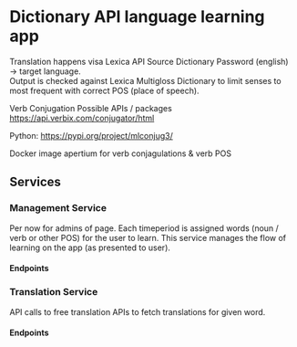 ﻿# Dictionary API language learning app

Translation happens visa Lexica API
Source Dictionary Password (english) &rarr; target language. </br>
Output is checked against Lexica Multigloss Dictionary to limit senses to most frequent with correct POS (place of speech).

Verb Conjugation Possible APIs / packages
https://api.verbix.com/conjugator/html

Python:
https://pypi.org/project/mlconjug3/

Docker image apertium for verb conjagulations & verb POS

## Services

### Management Service

Per now for admins of page. Each timeperiod is assigned words (noun / verb or other POS) for the user to learn.
This service manages the flow of learning on the app (as presented to user).

#### Endpoints

### Translation Service

API calls to free translation APIs to fetch translations for given word.

#### Endpoints
